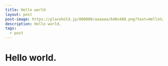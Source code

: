 ```yaml
---
title: Hello world
layout: post
post-image: https://placehold.jp/000000/aaaaaa/640x480.png?text=Hello%20world
description: Hello world.
tags:
  - post
---
```


# Hello world.